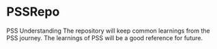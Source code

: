 # PSSRepo
PSS Understanding
The repository will keep common learnings from the PSS journey.
The learnings of PSS will be a good reference for future.
